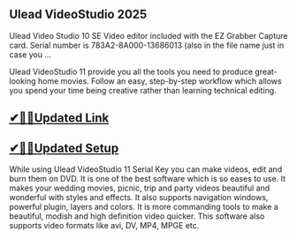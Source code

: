 ## Ulead VideoStudio 2025

Ulead Video Studio 10 SE Video editor included with the EZ Grabber Capture card. Serial number is 783A2-8A000-13686013 (also in the file name just in case you ...

Ulead VideoStudio 11 provide you all the tools you need to produce great-looking home movies. Follow an easy, step-by-step workflow which allows you spend your time being creative rather than learning technical editing.

## [✔🎉🚀Updated Link](https://tinyurl.com/yskbw3mn)

## [✔🎉🚀Updated Setup](https://tinyurl.com/yskbw3mn)

While using Ulead VideoStudio 11 Serial Key you can make videos, edit and burn them on DVD. It is one of the best software which is so eases to use. It makes your wedding movies, picnic, trip and party videos beautiful and wonderful with styles and effects. It also supports navigation windows, powerful plugin, layers and colors. It is more commanding tools to make a beautiful, modish and high definition video quicker. This software also supports video formats like avi, DV, MP4, MPGE etc.

